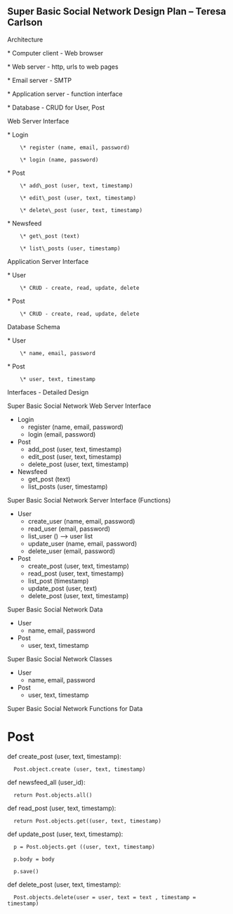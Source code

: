 ## **Super Basic Social Network Design Plan**  **– Teresa Carlson**

Architecture

\* Computer client - Web browser

\* Web server - http, urls to web pages

\* Email server - SMTP

\* Application server - function interface

\* Database - CRUD for User, Post

Web Server Interface

\* Login

        \* register (name, email, password)

        \* login (name, password)

\* Post

        \* add\_post (user, text, timestamp)

        \* edit\_post (user, text, timestamp)

        \* delete\_post (user, text, timestamp)

\* Newsfeed

        \* get\_post (text)

        \* list\_posts (user, timestamp)

Application Server Interface

\* User

        \* CRUD - create, read, update, delete

\* Post

        \* CRUD - create, read, update, delete

Database Schema

\* User

        \* name, email, password

\* Post

        \* user, text, timestamp

Interfaces - Detailed Design

Super Basic Social Network Web Server Interface

- Login
  - register (name, email, password)
  - login (email, password)
- Post
  - add\_post (user, text, timestamp)
  - edit\_post (user, text, timestamp)
  - delete\_post (user, text, timestamp)
- Newsfeed
  - get\_post (text)
  - list\_posts (user, timestamp)

Super Basic Social Network Server Interface (Functions)

- User
  - create\_user (name, email, password)
  - read\_user (email, password)
  - list\_user () --&gt; user list
  - update\_user (name, email, password)
  - delete\_user (email, password)
- Post
  - create\_post (user, text, timestamp)
  - read\_post (user, text, timestamp)
  - list\_post (timestamp)
  - update\_post (user, text)
  - delete\_post (user, text, timestamp)

Super Basic Social Network Data

- User
  - name, email, password
- Post
  - user, text, timestamp

Super Basic Social Network Classes

- User
  - name, email, password
- Post
  - user, text, timestamp

Super Basic Social Network Functions for Data

  # Post

  def create\_post (user, text, timestamp):

      Post.object.create (user, text, timestamp)

  def newsfeed\_all (user\_id):

      return Post.objects.all()

  def read\_post (user, text, timestamp):

      return Post.objects.get((user, text, timestamp)

  def update\_post (user, text, timestamp):

      p = Post.objects.get ((user, text, timestamp)

      p.body = body

      p.save()

  def delete\_post (user, text, timestamp):

      Post.objects.delete(user = user, text = text , timestamp = timestamp)
